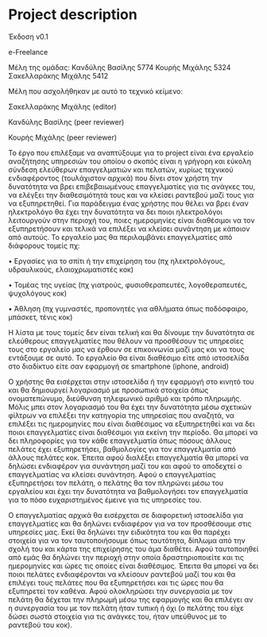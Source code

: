 # Project description

Έκδοση v0.1


e-Freelance



Μέλη της ομάδας:
Κανδύλης Βασίλης 5774
Κουρής Μιχάλης 5324
Σακελλαράκης Μιχάλης 5412

Μέλη που ασχολήθηκαν με αυτό το τεχνικό κείμενο:

Σακελλαράκης Μιχάλης (editor)

Κανδύλης Βασίλης (peer reviewer)

Κουρής Μιχάλης (peer reviewer)


Το έργο που επιλέξαμε να αναπτύξουμε για το project είναι ένα εργαλείο αναζήτησης υπηρεσιών του οποίου ο σκοπός είναι η γρήγορη και εύκολη σύνδεση ελεύθερων επαγγελματιών και πελατών, κυρίως τεχνικού ενδιαφέροντος (τουλάχιστον αρχικά) που δίνει στον χρήστη την δυνατότητα να βρει επιβεβαιωμένους επαγγελματίες για τις ανάγκες του, να ελέγξει την διαθεσιμότητά τους και να κλείσει ραντεβού μαζί τους για να εξυπηρετηθεί. Για παράδειγμα ένας χρήστης που θέλει να βρει έναν ηλεκτρολόγο θα έχει την δυνατότητα να δει ποιοι ηλεκτρολόγοι λειτουργούν στην περιοχή του, ποιες ημερομηνίες είναι διαθέσιμοι να τον εξυπηρετήσουν και τελικά να επιλέξει να κλείσει συνάντηση με κάποιον από αυτούς. Το εργαλείο μας θα περιλαμβάνει επαγγελματίες από διάφορους τομείς πχ:

•	Εργασίες για το σπίτι ή την επιχείρηση του (πχ ηλεκτρολόγους, υδραυλικούς, ελαιοχρωματιστές κοκ)

•	Τομέας της υγείας (πχ γιατρούς, φυσιοθεραπευτές, λογοθεραπευτές, ψυχολόγους κοκ)

•	Άθληση (πχ γυμναστές, προπονητές για αθλήματα όπως ποδόσφαιρο, μπάσκετ, τένις κοκ)


Η λίστα με τους τομείς δεν είναι τελική και θα δίνουμε την δυνατότητα σε ελεύθερους επαγγελματίες που θέλουν να προσθέσουν τις υπηρεσίες τους στο εργαλείο μας να έρθουν σε επικοινωνία μαζί μας και να τους εντάξουμε σε αυτό. Το εργαλείο θα είναι διαθέσιμο είτε από ιστοσελίδα στο διαδίκτυο είτε σαν εφαρμογή σε smartphone (iphone, android)

Ο χρήστης θα εισέρχεται στην ιστοσελίδα ή την εφαρμογή στο κινητό του και θα δημιουργεί λογαριασμό με προσωπικά στοιχεία όπως ονοματεπώνυμο, διεύθυνση τηλεφωνικό αριθμό και τρόπο πληρωμής. Μόλις μπει στον λογαριασμό του θα έχει την δυνατότητα μέσω σχετικών φίλτρων να επιλέξει την κατηγορία της υπηρεσίας που αναζητά, να επιλέξει τις ημερομηνίες που είναι διαθέσιμος να εξυπηρετηθεί και να δει ποιοι επαγγελματίες είναι διαθέσιμοι για εκείνη την περίοδο. Θα μπορεί να δει πληροφορίες για τον κάθε επαγγελματία όπως πόσους άλλους πελάτες έχει εξυπηρετήσει, βαθμολογίες για τον επαγγελματία από άλλους πελάτες κοκ. Έπειτα αφού διαλέξει επαγγελματία θα μπορεί να δηλώσει ενδιαφέρον για συνάντηση μαζί του και αφού το αποδεχτεί ο επαγγελματίας να κλείσει συνάντηση. Αφού ο επαγγελματίας εξυπηρετήσει τον πελάτη, ο πελάτης θα τον πληρώνει μέσω του εργαλείου και έχει την δυνατότητα να βαθμολογήσει τον επαγγελματία για το πόσο ευχαριστημένος έμεινε για τις υπηρεσίες του.

Ο επαγγελματίας αρχικά θα εισέρχεται σε διαφορετική ιστοσελίδα για επαγγελματίες και θα δηλώνει ενδιαφέρον για να τον προσθέσουμε στις υπηρεσίες μας. Εκεί θα δηλώνει την ειδικότητα του και θα παρέχει στοιχεία για να τον ταυτοποιήσουμε όπως ταυτότητα, δίπλωμα από την σχολή του και κάρτα της επιχείρησης του άμα διαθέτει. Αφού ταυτοποιηθεί από εμάς θα δηλώνει την περιοχή στην οποία δραστηριοποιείτε και τις ημερομηνίες και ώρες τις οποίες είναι διαθέσιμος. Έπειτα θα μπορεί να δει ποιοι πελάτες ενδιαφέρονται να κλείσουν ραντεβού μαζί του και θα επιλέγει τους πελάτες που θα εξυπηρετήσει και τις ώρες που θα εξυπηρετεί τον καθένα. Αφού ολοκληρώσει την συνεργασία με τον πελάτη θα δέχεται την πληρωμή μέσω της εφαρμογής και θα επιλέγει αν η συνεργασία του με τον πελάτη ήταν τυπική ή όχι (ο πελάτης του είχε δώσει σωστά στοιχεία για τις ανάγκες του, ήταν υπεύθυνος με το ραντεβού του κοκ).

